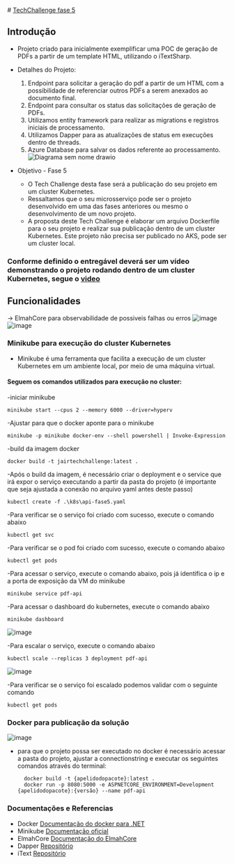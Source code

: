 ﻿﻿# [TechChallenge fase 5](https://github.com/JairJr/ApiTestePDF/blob/Fase5/README.md)

## Introdução

- Projeto criado para inicialmente exemplificar uma POC de geração de PDFs a partir de um template HTML, utilizando o iTextSharp.

- Detalhes do Projeto:
  1. Endpoint para solicitar a geração do pdf a partir de um HTML com a possibilidade de referenciar outros PDFs a serem anexados ao documento final.
  2. Endpoint para consultar os status das solicitações de geração de PDFs.
  3. Utilizamos entity framework para realizar as migrations e registros iniciais de processamento.
  4. Utilizamos Dapper para as atualizações de status em execuções dentro de threads.
  5. Azure Database para salvar os dados referente ao processamento.
![Diagrama sem nome drawio](https://github.com/JairJr/ApiTestePDF/assets/29376086/82eb7fe6-1c08-4601-aed2-fc67ea418af6)

- Objetivo - Fase 5
	- O Tech Challenge desta fase será a publicação do seu projeto em um cluster Kubernetes.
 	- Ressaltamos que o seu microsserviço pode ser o projeto desenvolvido em uma das fases anteriores ou mesmo o desenvolvimento de um novo projeto.   
  	- A proposta deste Tech Challenge é elaborar um arquivo Dockerfile para o seu projeto e realizar sua publicação dentro de um cluster Kubernetes. Este projeto não precisa ser publicado no AKS, pode ser um cluster local.

### Conforme definido o entregável deverá ser um vídeo demonstrando o projeto rodando dentro de um cluster Kubernetes, segue o [video](https://youtu.be/kKP9etnSxcI)
  
## Funcionalidades


   -> ElmahCore para observabilidade de possiveis falhas ou erros
   ![image](https://github.com/JairJr/TechChallenge2/assets/29376086/c9fa0bb7-c340-46ee-88df-b4716551f0fb)
   ![image](https://github.com/JairJr/ApiTestePDF/assets/29376086/a5886e57-b418-4b89-a448-2988e7ab5f60)


### Minikube para execução do cluster Kubernetes
  
  - Minikube é uma ferramenta que facilita a execução de um cluster Kubernetes em um ambiente local, por meio de uma máquina virtual.
  
#### Seguem os comandos utilizados para execução no cluster:
-iniciar minikube

	minikube start --cpus 2 --memory 6000 --driver=hyperv 
-Ajustar para que o docker aponte para o minikube

	minikube -p minikube docker-env --shell powershell | Invoke-Expression
-build da imagem docker

	docker build -t jairtechchallenge:latest .
-Após o build da imagem, é necessário criar o deployment e o service que irá expor o serviço executando a partir da pasta do projeto (é importante que seja ajustada a conexão no arquivo yaml antes deste passo)

   	kubectl create -f .\k8s\api-fase5.yaml
-Para verificar se o serviço foi criado com sucesso, execute o comando abaixo

	kubectl get svc
-Para verificar se o pod foi criado com sucesso, execute o comando abaixo

	kubectl get pods
-Para acessar o serviço, execute o comando abaixo, pois já identifica o ip e a porta de exposição da VM do minikube

	minikube service pdf-api
-Para acessar o dashboard do kubernetes, execute o comando abaixo

	minikube dashboard
 ![image](https://github.com/JairJr/ApiTestePDF/assets/29376086/8039b8d7-1038-40ab-91e3-ca1b9b0a48a6)

-Para escalar o serviço, execute o comando abaixo

	kubectl scale --replicas 3 deployment pdf-api
 ![image](https://github.com/JairJr/ApiTestePDF/assets/29376086/e5ceb3e4-a6e4-4648-987a-26a43313a119)

-Para verificar se o serviço foi escalado podemos validar com o seguinte comando

	kubectl get pods

### Docker para publicação da solução
  ![image](https://github.com/JairJr/ApiTestePDF/assets/29376086/236807e6-ce72-4297-aa95-c28a780f542f)

- para que o projeto possa ser executado no docker é necessário acessar a pasta do projeto, ajustar a connectionstring e executar os seguintes comandos através do terminal:
  
  		docker build -t {apelidodopacote}:latest .
  		docker run -p 8080:5000 -e ASPNETCORE_ENVIRONMENT=Development {apelidodopacote}:{versão} --name pdf-api

### Documentações e Referencias 
- Docker [Documentação do docker para .NET](https://docs.docker.com/language/dotnet/build-images/)
- Minikube [Documentação oficial](https://minikube.sigs.k8s.io/docs/)
- ElmahCore [Documentação do ElmahCore](https://github.com/ElmahCore/ElmahCore)
- Dapper [Repositório](https://github.com/DapperLib/Dapper)
- iText [Repositório](https://github.com/itext/itext-dotnet/)




